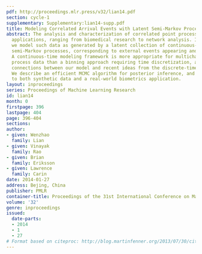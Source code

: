```yaml
---
pdf: http://proceedings.mlr.press/v32/lian14.pdf
section: cycle-1
supplementary: Supplementary:lian14-supp.pdf
title: Modeling Correlated Arrival Events with Latent Semi-Markov Processes
abstract: The analysis and characterization of correlated point process data has wide
  applications, ranging from biomedical research to network analysis. In this work,
  we model such data as generated by a latent collection of continuous-time binary
  semi-Markov processes, corresponding to external events appearing and disappearing.
  A continuous-time modeling framework is more appropriate for multichannel point
  process data than a binning approach requiring time discretization, and we show
  connections between our model and recent ideas from the discrete-time literature.
  We describe an efficient MCMC algorithm for posterior inference, and apply our ideas
  to both synthetic data and a real-world biometrics application.
layout: inproceedings
series: Proceedings of Machine Learning Research
id: lian14
month: 0
firstpage: 396
lastpage: 404
page: 396-404
sections: 
author:
- given: Wenzhao
  family: Lian
- given: Vinayak
  family: Rao
- given: Brian
  family: Eriksson
- given: Lawrence
  family: Carin
date: 2014-01-27
address: Bejing, China
publisher: PMLR
container-title: Proceedings of the 31st International Conference on Machine Learning
volume: '32'
genre: inproceedings
issued:
  date-parts:
  - 2014
  - 1
  - 27
# Format based on citeproc: http://blog.martinfenner.org/2013/07/30/citeproc-yaml-for-bibliographies/
---
```

